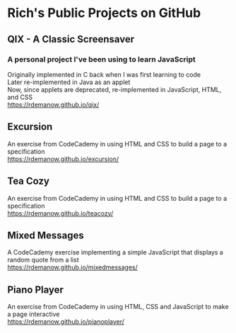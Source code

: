 # Rich's Public Projects on GitHub

## QIX - A Classic Screensaver
### A personal project I've been using to learn JavaScript  
Originally implemented in C back when I was first learning to code  
Later re-implemented in Java as an applet  
Now, since applets are deprecated, re-implemented in JavaScript, HTML, and CSS  
<https://rdemanow.github.io/qix/>

## Excursion
An exercise from CodeCademy in using HTML and CSS to build a page to a specification  
<https://rdemanow.github.io/excursion/>

## Tea Cozy
An exercise from CodeCademy in using HTML and CSS to build a page to a specification  
<https://rdemanow.github.io/teacozy/>

## Mixed Messages
A CodeCademy exercise implementing a simple JavaScript that displays a random quote from a list  
<https://rdemanow.github.io/mixedmessages/>

## Piano Player
An exercise from CodeCademy in using HTML, CSS and JavaScript to make a page interactive  
<https://rdemanow.github.io/pianoplayer/>
